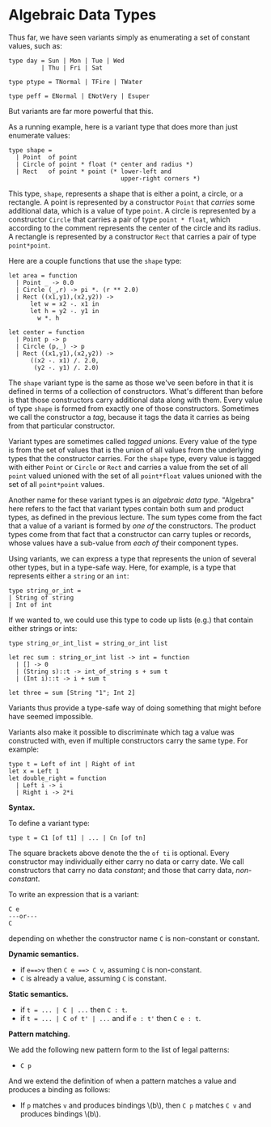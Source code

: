 # Algebraic Data Types

Thus far, we have seen variants simply as enumerating a set of constant values,
such as:
```
type day = Sun | Mon | Tue | Wed
         | Thu | Fri | Sat 

type ptype = TNormal | TFire | TWater

type peff = ENormal | ENotVery | Esuper
```
But variants are far more powerful that this.

As a running example, here is a variant type that does more than just
enumerate values:
```
type shape =
  | Point  of point
  | Circle of point * float (* center and radius *)
  | Rect   of point * point (* lower-left and 
                               upper-right corners *)
```
This type, `shape`, represents a shape that is either a point, a circle,
or a rectangle.  A point is represented by a constructor `Point` that
*carries* some additional data, which is a value of type `point`.
A circle is represented by a constructor `Circle` that carries
a pair of type `point * float`, which according to the comment
represents the center of the circle and its radius.  A rectangle
is represented by a constructor `Rect` that carries a pair of type
`point*point`.  

Here are a couple functions that use the `shape` type:
```
let area = function
  | Point _ -> 0.0
  | Circle (_,r) -> pi *. (r ** 2.0)
  | Rect ((x1,y1),(x2,y2)) ->
      let w = x2 -. x1 in
      let h = y2 -. y1 in
        w *. h

let center = function
  | Point p -> p
  | Circle (p,_) -> p
  | Rect ((x1,y1),(x2,y2)) ->
      ((x2 -. x1) /. 2.0, 
       (y2 -. y1) /. 2.0)
```

The `shape` variant type is the same as those we've seen before in that
it is defined in terms of a collection of constructors.  What's different
than before is that those constructors carry additional data along with them.
Every value of type `shape` is formed from exactly one of those constructors.
Sometimes we call the constructor a *tag*, because it tags the data it carries
as being from that particular constructor.

Variant types are sometimes called *tagged unions*.  Every value of the type
is from the set of values that is the union of all values from the underlying
types that the constructor carries.  For the `shape` type, every value
is tagged with either `Point` or `Circle` or `Rect` and carries a value
from the set of all `point` valued unioned with the set of all `point*float`
values unioned with the set of all `point*point` values.

Another name for these variant types is an *algebraic data type*.  "Algebra"
here refers to the fact that variant types contain both sum and product types,
as defined in the previous lecture.  The sum types come from the fact that
a value of a variant is formed by *one of* the constructors.  The product
types come from that fact that a constructor can carry tuples or records,
whose values have a sub-value from *each of* their component types.

Using variants, we can express a type that represents the union of several
other types, but in a type-safe way.  Here, for example, is a type that
represents either a `string` or an `int`:
```
type string_or_int =
| String of string
| Int of int
```
If we wanted to, we could use this type to code up lists (e.g.) that
contain either strings or ints:
```
type string_or_int_list = string_or_int list

let rec sum : string_or_int list -> int = function
  | [] -> 0
  | (String s)::t -> int_of_string s + sum t
  | (Int i)::t -> i + sum t
  
let three = sum [String "1"; Int 2]
```
Variants thus provide a type-safe way of doing something that might
before have seemed impossible.

Variants also make it possible to discriminate which tag a value was
constructed with, even if multiple constructors carry the same type.
For example:
```
type t = Left of int | Right of int
let x = Left 1
let double_right = function
  | Left i -> i
  | Right i -> 2*i
```

**Syntax.**

To define a variant type:
```
type t = C1 [of t1] | ... | Cn [of tn]
```
The square brackets above denote the the `of ti` is optional.  Every
constructor may individually either carry no data or carry date.
We call constructors that carry no data *constant*; and those that
carry data, *non-constant*.

To write an expression that is a variant:
```
C e
---or---
C
```
depending on whether the constructor name `C` is non-constant or constant.

**Dynamic semantics.**

* if `e==>v` then `C e ==> C v`, assuming `C` is non-constant.
* `C` is already a value, assuming `C` is constant.

**Static semantics.**

* if `t = ... | C | ...` then `C : t`.
* if `t = ... | C of t' | ...` and if `e : t'` then `C e : t`.

**Pattern matching.**

We add the following new pattern form to the list of legal patterns:

* `C p`

And we extend the definition of when a pattern matches a value and produces
a binding as follows:

* If `p` matches `v` and produces bindings \\(b\\), then 
  `C p` matches `C v` and produces bindings \\(b\\).